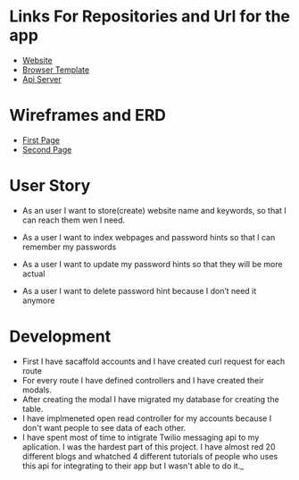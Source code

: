 # Links For Repositories and Url for the app

- [Website](https://wilsonkaya.github.io/password-reminder-frontend/)
- [Browser Template](https://github.com/wilsonkaya/password-reminder-frontend)
- [Api Server](https://github.com/wilsonkaya/password-reminder)

# Wireframes and ERD

- [First Page](http://imgur.com/a/oKY4X)
- [Second Page](http://imgur.com/a/lTE7K)

# User Story

- As an user I want to store(create) website name and keywords, so that I can
reach them wen I need.

- As a user I want to index webpages and password hints so that I can remember
my passwords

- As a user I want to update my password hints so that they will be more
actual

- As a user I want to delete password hint because I don’t need it anymore



# Development

- First I have sacaffold accounts and I have created curl request for each route
- For every route I have defined controllers and I have created their modals.
- After creating the modal I have migrated my database for creating the table.
- I have implmeneted open read controller for my accounts because I don't want people to see data of each other.
- I have spent most of time to intigrate Twilio messaging api to my aplication. I was the hardest part of this project. I have almost red 20 different blogs and whatched 4 different tutorials of people who uses this api for integrating to their app but I wasn't able to do it._
